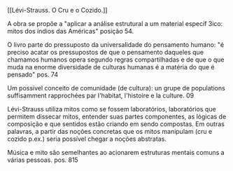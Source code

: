 [[Lévi-Strauss. O Cru e o Cozido.]]

A obra se propõe a "aplicar a análise estrutural a um material específ 3ico: mitos dos índios das Américas" posição 54. 

O livro parte do pressuposto da universalidade do pensamento humano: "é preciso acatar os pressupostos de que o pensamento daqueles que chamamos humanos opera segundo regras compartilhadas e de que o que muda na enorme diversidade de culturas humanas é a matéria do que é pensado" pos. 74

Um possível conceito de comunidade (de cultura): un grupe de populations suffisamment rapprochées par l'habitat, l'histoire e la culture. 09

Lévi-Strauss utiliza mitos como se fossem laboratórios, laboratórios que permitem dissecar mitos, entender suas partes componentes, as lógicas de composição e que sentidos estão criando em sendo compostas. Em outras palavras, a partir das noções concretas que os mitos manipulam (cru e cozido p.ex.) seria possível chegar a noções abstratas.

Música e mito são semelhantes ao acionarem estruturas mentais comuns a várias pessoas. pos. 815